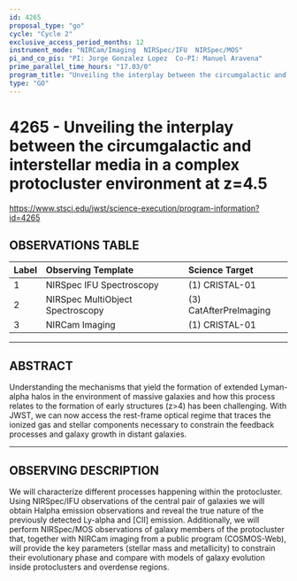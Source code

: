 ```yaml
---
id: 4265
proposal_type: "go"
cycle: "Cycle 2"
exclusive_access_period_months: 12
instrument_mode: "NIRCam/Imaging  NIRSpec/IFU  NIRSpec/MOS"
pi_and_co_pis: "PI: Jorge Gonzalez Lopez  Co-PI: Manuel Aravena"
prime_parallel_time_hours: "17.03/0"
program_title: "Unveiling the interplay between the circumgalactic and interstellar media in a complex protocluster environment at z=4.5"
type: "GO"
---
```

# 4265 - Unveiling the interplay between the circumgalactic and interstellar media in a complex protocluster environment at z=4.5
https://www.stsci.edu/jwst/science-execution/program-information?id=4265
## OBSERVATIONS TABLE
| Label      | Observing Template                   | Science Target           |
| :--------- | :----------------------------------- | :----------------------- |
| 1          | NIRSpec IFU Spectroscopy             | (1) CRISTAL-01           |
| 2          | NIRSpec MultiObject Spectroscopy     | (3) CatAfterPreImaging   |
| 3          | NIRCam Imaging                       | (1) CRISTAL-01           |

---

## ABSTRACT
Understanding the mechanisms that yield the formation of extended Lyman-alpha halos in the environment of massive galaxies and how this process relates to the formation of early structures (z>4) has been challenging. With JWST, we can now access the rest-frame optical regime that traces the ionized gas and stellar components necessary to constrain the feedback processes and galaxy growth in distant galaxies.

---

## OBSERVING DESCRIPTION
We will characterize different processes happening within the protocluster. Using NIRSpec/IFU observations of the central pair of galaxies we will obtain Halpha emission observations and reveal the true nature of the previously detected Ly-alpha and [CII] emission. Additionally, we will perform NIRSpec/MOS observations of galaxy members of the protocluster that, together with NIRCam imaging from a public program (COSMOS-Web), will provide the key parameters (stellar mass and metallicity) to constrain their evolutionary phase and compare with models of galaxy evolution inside protoclusters and overdense regions.